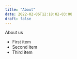 ```yaml
---
title: "About"
date: 2022-02-06T12:18:02-03:00
draft: false
---
```


About us

- First item
- Second item
- Third item


